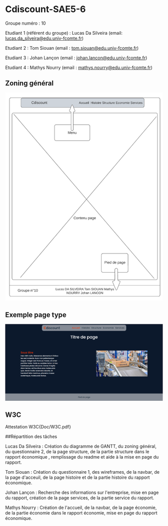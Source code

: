 # Cdiscount-SAE5-6

Groupe numéro : 10


Etudiant 1 (référent du groupe) : Lucas Da Silveira (email: lucas.da_silveira@edu.univ-fcomte.fr)

Etudiant 2 : Tom Siouan (email : tom.siouan@edu.univ-fcomte.fr)

Etudiant 3 : Johan Lançon (email : johan.lancon@edu.univ-fcomte.fr)

Etudiant 4 : Mathys Nourry (email : mathys.nourry@edu.univ-fcomte.fr)

## Zoning général
<p align="center"> 
  <img src="Wireframe/Wireframe générale.png" title="Wireframe général">  </p>

## Exemple page type
<p align="center"> 
  <img src="Wireframe/Page_type.png" title="Page Type">  </p>
  
  
## W3C

Attestation W3C{Doc/W3C.pdf}




##Répartition des tâches

Lucas Da Silveira : Création du diagramme de GANTT, du zoning général, du questionnaire 2, de la page structure, de la partie structure dans le rapport économique , remplissage du readme et aide à la mise en page du rapport.

Tom Siouan : Création du questionnaire 1, des wireframes, de la navbar, de la page d'acceuil, de la page histoire et de la partie histoire du rapport économique.

Johan Lançon : Recherche des informations sur l'entreprise, mise en page du rapport, création de la page services, de la partie service du rapport.

Mathys Nourry : Création de l'accueil, de la navbar, de la page économie, de la partie économie dans le rapport économie, mise en page du rapport économique.
